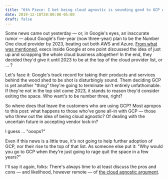 ```yaml
---
title: "6th Piece: I bet being cloud agnostic is sounding good to GCP users right about now"
date: 2019-12-18T20:00:00-05:00
draft: false
---
```


Some news came out yesterday — or, in Google's eyes, an inaccurate rumor — about Google's five-year (now three-year) plan to be the Number One cloud provider by 2023, beating out both AWS and Azure. [From what was mentioned](https://www.crn.com/news/cloud/google-reportedly-set-ambitious-goal-and-possible-deadline-for-gcp), execs inside Google at one point discussed the idea of just up and scrapping the whole cloud business altogether! In the end, they decided they'd give it until 2023 to be at the top of the cloud provider list, or ... ?

Let's face it: Google's track record for taking their products and services behind the wood shed to be shot is disturbingly sound. Them deciding GCP is yet another "thing" they're going to terminate isn't entirely unfathomable. If they're not in the top slot come 2023, it stands to reason they'd consider exiting the space. Who want's to be number three, right?

So where does that leave the customers who are using GCP? Most apropos to this post: what happens to those who've gone all-in with GCP — those who threw out the idea of being cloud agnostic? Of dealing with the uncertain future in accepting vendor lock-in?

I guess ... "ooops?"

Even if this news is a little true, it's not going to help further adoption of GCP, nor their rise to the top of that list. As someone else put it: "Why would you go to GCP when they're just going to rage quit the space in a few years?"

I'll say it again, folks: There's always time to at least discuss the pros and cons — and likelihood, however remote — of [the cloud agnostic argument](https://rawdatum.com/posts/3rd-piece/).